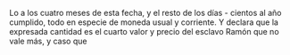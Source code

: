 Lo a los cuatro meses de esta fecha, y el resto de los días - cientos al año cumplido, todo en especie de moneda usual y corriente. Y declara que la expresada cantidad es el cuarto valor y precio del esclavo Ramón que no vale más, y caso que